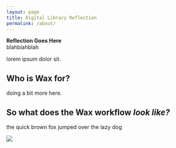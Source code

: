```yaml
---
layout: page
title: Digital Library Reflection
permalink: /about/
---
```


**Reflection Goes Here**   
blahblahblah

lorem ipsum dolor sit. 

## Who is Wax for?

doing a bit more here.


## So what does the Wax workflow *look like?*

the quick brown fox jumped over the lazy dog

<a href="{{ '/img/wax_workflow.jpg' | absolute_url }}">
  <img src="{{ '/img/wax_workflow.jpg' | absolute_url }}"/>
</a>

